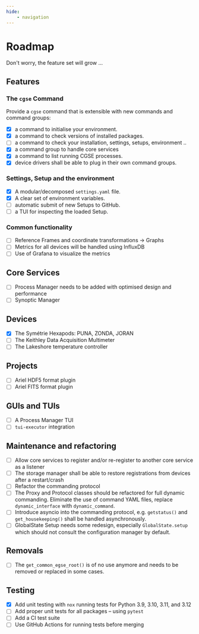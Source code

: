```yaml
---
hide:
    - navigation
---
```


# Roadmap

Don't worry, the feature set will grow ...

## Features

### The `cgse` Command

Provide a `cgse` command that is extensible with new commands and command groups:

- [x] a command to initialise your environment.
- [x] a command to check versions of installed packages.
- [ ] a command to check your installation, settings, setups, environment ..
- [x] a command group to handle core services
- [x] a command to list running CGSE processes.
- [x] device drivers shall be able to plug in their own command groups.

### Settings, Setup and the environment

- [x] A modular/decomposed `settings.yaml` file.
- [x] A clear set of environment variables.
- [ ] automatic submit of new Setups to GitHub.
- [ ] a TUI for inspecting the loaded Setup.

### Common functionality

- [ ] Reference Frames and coordinate transformations -> Graphs
- [ ] Metrics for all devices will be handled using InfluxDB
- [ ] Use of Grafana to visualize the metrics

## Core Services

- [ ] Process Manager needs to be added with optimised design and performance
- [ ] Synoptic Manager

## Devices

- [x] The Symétrie Hexapods: PUNA, ZONDA, JORAN
- [ ] The Keithley Data Acquisition Multimeter
- [ ] The Lakeshore temperature controller

## Projects

- [ ] Ariel HDF5 format plugin
- [ ] Ariel FITS format plugin

## GUIs and TUIs

- [ ] A Process Manager TUI
- [ ] `tui-executor` integration

## Maintenance and refactoring

- [ ] Allow core services to register and/or re-register to another core service as a listener
- [ ] The storage manager shall be able to restore registrations from devices after a restart/crash
- [ ] Refactor the commanding protocol
- [ ] The Proxy and Protocol classes should be refactored for full dynamic commanding. Eliminate the
  use of command YAML files, replace `dynamic_interface` with `dynamic_command`.
- [ ] Introduce asyncio into the commanding protocol, e.g. `getstatus()` and `get_housekeeping()`
  shall be handled asynchronously.
- [ ] GlobalState Setup needs some redesign, especially `GlobalState.setup` which should not consult
  the configuration manager by default.

## Removals

- [ ] The `get_common_egse_root()` is of no use anymore and needs to be removed or replaced in some
  cases.

## Testing

- [x] Add unit testing with `nox` running tests for Python 3.9, 3.10, 3.11, and 3.12
- [ ] Add proper unit tests for all packages – using `pytest`
- [ ] Add a CI test suite
- [ ] Use GitHub Actions for running tests before merging
